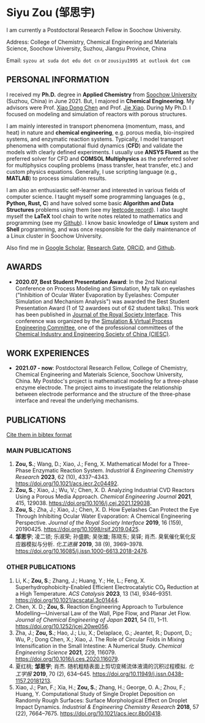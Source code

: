 # Siyu Zou (邹思宇)

I am currently a Postdoctoral Research Fellow in Soochow University.

Address: College of Chemistry, Chemical Engineering and Materials Science, Soochow University, Suzhou, Jiangsu Province, China

Email: `syzou at suda dot edu dot cn` or `zousiyu1995 at outlook dot com`

## PERSONAL INFORMATION

I received my **Ph.D.** degree in **Applied Chemistry** from [Soochow University](https://chemistry.suda.edu.cn/) (Suzhou, China) in June 2021. But, I majored in **Chemical Engineering**. My advisors were Prof. [Xiao Dong Chen](https://scholar.google.com/citations?user=fg3sXKwAAAAJ&hl=zh-CN) and Prof. [Jie Xiao](https://scholar.google.com/citations?user=lKpqfmkAAAAJ&hl=zh-CN). During My Ph.D. I focused on modeling and simulation of reactors with porous structures.

I am mainly interested in transport phenomena (momentum, mass, and heat) in nature and **chemical engineering**, e.g. porous media, bio-inspired systems, and enzymatic reaction systems. Typically, I model transport phenomena with computational fluid dynamics (**CFD**) and validate the models with clearly defined experiments. I usually use **ANSYS Fluent** as the preferred solver for CFD and **COMSOL Multiphysics** as the preferred solver for multiphysics coupling problems (mass transfer, heat transfer, etc.) and custom physics equations. Generally, I use scripting language (e.g., **MATLAB**) to process simulation results.

I am also an enthusiastic self-learner and interested in various fields of computer science. I taught myself some programming languages (e.g., **Python, Rust, C**) and have solved some basic **Algorithm and Data Structures** problems using them (see my [leetcode record](https://github.com/zousiyu1995/leetcode)). I also taught myself the **LaTeX** tool chain to write notes related to mathematics and programming (see my [Github](https://github.com/zousiyu1995)). I know basic knowledge of **Linux** system and **Shell** programming, and was once responsible for the daily maintenance of a Linux cluster in Soochow University.

Also find me in [Google Scholar](https://scholar.google.com/citations?user=w6AliuwAAAAJ&hl=zh-CN),  [Research Gate](https://www.researchgate.net/profile/Siyu-Zou-3),  [ORCiD](https://orcid.org/my-orcid?orcid=0000-0002-9152-9844), and [Github](https://github.com/zousiyu1995).

## AWARDS

- **2020.07, Best Student Presentation Award**: In the 2nd National Conference on Process Modeling and Simulation, My talk on eyelashes ("Inhibition of Ocular Water Evaporation by Eyelashes: Computer Simulation and Mechanism Analysis") was awarded the Best Student Presentation Award (1 of 12 awardees out of 62 student talks). This work has been published in [Journal of the Royal Society Interface](https://royalsocietypublishing.org/doi/10.1098/rsif.2019.0425). This conference was organized by the [Simulation & Virtual Process Engineering Committee](http://www.ciesc.cn/branch/226), one of the professional committees of the [Chemical Industry and Engineering Society of China (CIESC)](http://www.ciesc.cn/).

## WORK EXPERIENCES

- **2021.07 - now**: Postdoctoral Research Fellow, College of Chemistry, Chemical Engineering and Materials Science, Soochow University, China. My Postdoc's project is mathematical modeling for a three-phase enzyme electrode. The project aims to investigate the relationship between electrode performance and the structure of the three-phase interface and reveal the underlying mechanisms.

## PUBLICATIONS

[Cite them in bibtex format](./bib_my_paper.bib)

### MAIN PUBLICATIONS

1. **Zou, S.**; Wang, D.; Xiao, J.; Feng, X. Mathematical Model for a Three-Phase Enzymatic Reaction System. *Industrial & Engineering Chemistry Research* **2023**, 62 (10), 4337–4343. <https://doi.org/10.1021/acs.iecr.2c04492>.
2. **Zou, S.**; Xiao, J.; Wu, V.; Chen, X. D. Analyzing Industrial CVD Reactors Using a Porous Media Approach. *Chemical Engineering Journal* **2021**, 415, 129038. <https://doi.org/10.1016/j.cej.2021.129038>.
3. **Zou, S.**; Zha, J.; Xiao, J.; Chen, X. D. How Eyelashes Can Protect the Eye Through Inhibiting Ocular Water Evaporation: A Chemical Engineering Perspective. *Journal of the Royal Society Interface* **2019**, 16 (159), 20190425. <https://doi.org/10.1098/rsif.2019.0425>.
4. **邹思宇**; 凌二锁; 乐淑荣; 孙盛鹏; 吴张雄; 陈晓东; 吴铎; 肖杰. 臭氧催化氧化反应器模拟与分析. *化工进展* **2019**, 38 (9), 3969–3978. <https://doi.org/10.16085/j.issn.1000-6613.2018-2476>.

### OTHER PUBLICATIONS

1. Li, K.; **Zou, S**.; Zhang, J.; Huang, Y.; He, L.; Feng, X. Superhydrophobicity-Enabled Efficient Electrocatalytic CO₂ Reduction at a High Temperature. *ACS Catalysis* **2023**, 13 (14), 9346–9351. <https://doi.org/10.1021/acscatal.3c01444>.
2. Chen, X. D.; **Zou, S.** Reaction Engineering Approach to Turbulence Modelling—Universal Law of the Wall, Pipe Flow, and Planar Jet Flow. *Journal of Chemical Engineering of Japan* **2021**, 54 (1), 1–11. <https://doi.org/10.1252/jcej.20we056>.
3. Zha, J.; **Zou, S.**; Hao, J.; Liu, X.; Delaplace, G.; Jeantet, R.; Dupont, D.; Wu, P.; Dong Chen, X.; Xiao, J. The Role of Circular Folds in Mixing Intensification in the Small Intestine: A Numerical Study. *Chemical Engineering Science* **2021**, 229, 116079. <https://doi.org/10.1016/j.ces.2020.116079>.
4. 夏红桃; **邹思宇**; 肖杰. 随机粗糙表面上剪切变稀流体液滴的沉积过程模拟. *化工学报* **2019**, 70 (2), 634–645. <https://doi.org/10.11949/j.issn.0438-1157.20181213>.
5. Xiao, J.; Pan, F.; Xia, H.; **Zou, S.**; Zhang, H.; George, O. A.; Zhou, F.; Huang, Y. Computational Study of Single Droplet Deposition on Randomly Rough Surfaces: Surface Morphological Effect on Droplet Impact Dynamics. *Industrial & Engineering Chemistry Research* **2018**, 57 (22), 7664–7675. <https://doi.org/10.1021/acs.iecr.8b00418>.

